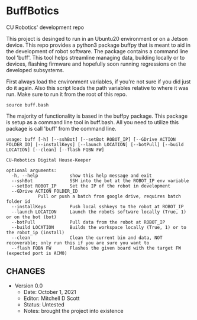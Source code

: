 # BuffBotics
CU Robotics' development repo

This project is desinged to run in an Ubuntu20 environment or on a Jetson device. This repo provides a python3 package buffpy that is meant to aid in the development of robot software. The package contains a command line tool 'buff'. This tool helps streamline managing data, building locally or to devices, flashing firmware and hopefully soon running regressions on the developed subsystems.

First always load the environment variables, if you're not sure if you did just do it again. Also this script loads the path variables relative to where it was run. Make sure to run it from the root of this repo.

	source buff.bash
	
The majority of functionality is based in the buffpy package. This package is setup as a command line tool in buff.bash. All you need to utilize this package is call 'buff' from the command line.

	usage: buff [-h] [--sshBot] [--setBot ROBOT_IP] [--GDrive ACTION FOLDER_ID] [--installKeys] [--launch LOCATION] [--botPull] [--build LOCATION] [--clean] [--flash FQBN FW]

	CU-Robotics Digital House-Keeper

	optional arguments:
	  -h, --help            show this help message and exit
	  --sshBot              SSH into the bot at the ROBOT_IP env variable
	  --setBot ROBOT_IP     Set the IP of the robot in development
	  --GDrive ACTION FOLDER_ID
				Pull or push a batch from google drive, requires batch folder id
	  --installKeys         Push local sshkeys to the robot at ROBOT_IP
	  --launch LOCATION     Launch the robots software locally (True, 1) or on the bot (bot)
	  --botPull             Pull data from the robot at ROBOT_IP
	  --build LOCATION      Builds the workspace locally (True, 1) or to the robot_ip (install)
	  --clean               Clean the current bin and data, NOT recoverable; only run this if you are sure you want to
	  --flash FQBN FW       Flashes the given board with the target FW (expected port is ACM0)

## CHANGES
 - Version 0.0
   - Date: October 1, 2021
   - Editor: Mitchell D Scott
   - Status: Untested
   - Notes: brought the project into existence


